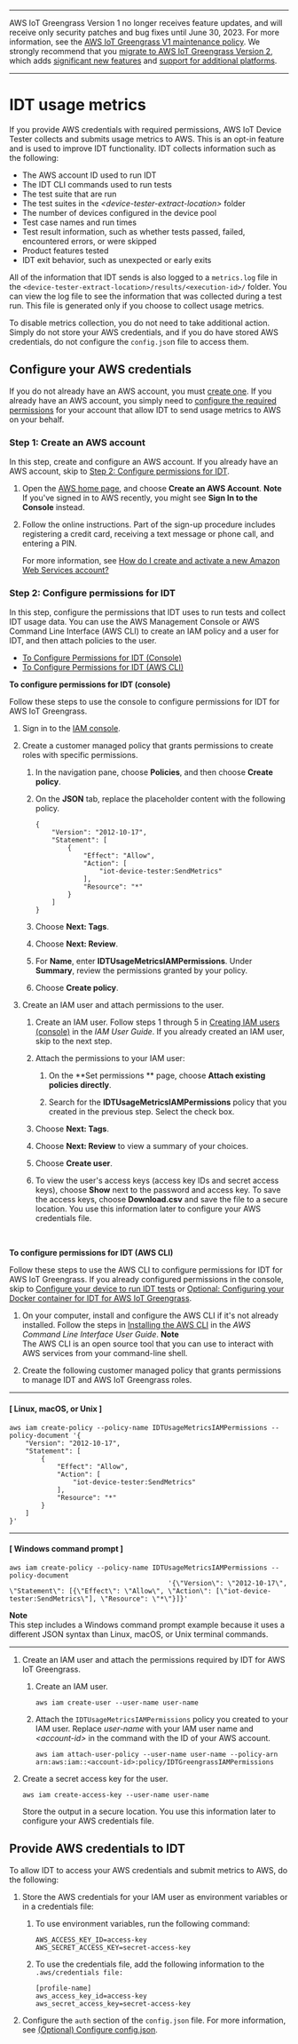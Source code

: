 --------

AWS IoT Greengrass Version 1 no longer receives feature updates, and will receive only security patches and bug fixes until June 30, 2023\. For more information, see the [AWS IoT Greengrass V1 maintenance policy](https://docs.aws.amazon.com/greengrass/v1/developerguide/maintenance-policy.html)\. We strongly recommend that you [migrate to AWS IoT Greengrass Version 2](https://docs.aws.amazon.com/greengrass/v2/developerguide/move-from-v1.html), which adds [significant new features](https://docs.aws.amazon.com/greengrass/v2/developerguide/greengrass-v2-whats-new.html) and [support for additional platforms](https://docs.aws.amazon.com/greengrass/v2/developerguide/operating-system-feature-support-matrix.html)\.

--------

# IDT usage metrics<a name="idt-usage-metrics"></a>

If you provide AWS credentials with required permissions, AWS IoT Device Tester collects and submits usage metrics to AWS\. This is an opt\-in feature and is used to improve IDT functionality\. IDT collects information such as the following: 
+ The AWS account ID used to run IDT
+  The IDT CLI commands used to run tests
+ The test suite that are run
+ The test suites in the *<device\-tester\-extract\-location>* folder
+ The number of devices configured in the device pool
+ Test case names and run times
+ Test result information, such as whether tests passed, failed, encountered errors, or were skipped
+ Product features tested
+ IDT exit behavior, such as unexpected or early exits 

 All of the information that IDT sends is also logged to a `metrics.log` file in the `<device-tester-extract-location>/results/<execution-id>/` folder\. You can view the log file to see the information that was collected during a test run\. This file is generated only if you choose to collect usage metrics\. 

To disable metrics collection, you do not need to take additional action\. Simply do not store your AWS credentials, and if you do have stored AWS credentials, do not configure the `config.jso`n file to access them\.

## Configure your AWS credentials<a name="configure-aws-creds-for-metrics"></a>

If you do not already have an AWS account, you must [create one](#idt-metrics-aws-account)\. If you already have an AWS account, you simply need to [configure the required permissions](#idt-metrics-permissions) for your account that allow IDT to send usage metrics to AWS on your behalf\.

### Step 1: Create an AWS account<a name="idt-metrics-aws-account"></a>

In this step, create and configure an AWS account\. If you already have an AWS account, skip to [Step 2: Configure permissions for IDT](#idt-metrics-permissions)\.<a name="create-aws-account-steps"></a>

1. Open the [AWS home page](https://aws.amazon.com/), and choose **Create an AWS Account**\.
**Note**  
If you've signed in to AWS recently, you might see **Sign In to the Console** instead\.

1. Follow the online instructions\. Part of the sign\-up procedure includes registering a credit card, receiving a text message or phone call, and entering a PIN\.

   For more information, see [How do I create and activate a new Amazon Web Services account?](http://aws.amazon.com/premiumsupport/knowledge-center/create-and-activate-aws-account/)

### Step 2: Configure permissions for IDT<a name="idt-metrics-permissions"></a>

In this step, configure the permissions that IDT uses to run tests and collect IDT usage data\. You can use the AWS Management Console or AWS Command Line Interface \(AWS CLI\) to create an IAM policy and a user for IDT, and then attach policies to the user\.
+ [To Configure Permissions for IDT \(Console\)](#idt-metrics-permissions-console)
+ [To Configure Permissions for IDT \(AWS CLI\)](#idt-metrics-permissions-cli)<a name="idt-metrics-permissions-console"></a>

**To configure permissions for IDT \(console\)**

Follow these steps to use the console to configure permissions for IDT for AWS IoT Greengrass\.

1. Sign in to the [IAM console](https://console.aws.amazon.com/iam)\.

1. Create a customer managed policy that grants permissions to create roles with specific permissions\. 

   1. In the navigation pane, choose **Policies**, and then choose **Create policy**\.

   1. On the **JSON** tab, replace the placeholder content with the following policy\.

      ```
      {
          "Version": "2012-10-17",
          "Statement": [
              {
                  "Effect": "Allow",
                  "Action": [
                      "iot-device-tester:SendMetrics"
                  ],
                  "Resource": "*"
              }
          ]
      }
      ```

   1. Choose **Next: Tags**\.

   1. Choose **Next: Review**\.

   1. For **Name**, enter **IDTUsageMetricsIAMPermissions**\. Under **Summary**, review the permissions granted by your policy\.

   1. Choose **Create policy**\.

1. Create an IAM user and attach permissions to the user\.

   1. Create an IAM user\. Follow steps 1 through 5 in [Creating IAM users \(console\)](https://docs.aws.amazon.com/IAM/latest/UserGuide/id_users_create.html#id_users_create_console) in the *IAM User Guide*\. If you already created an IAM user, skip to the next step\. 

   1. Attach the permissions to your IAM user:

      1. On the **Set permissions ** page, choose **Attach existing policies directly**\.

      1. Search for the **IDTUsageMetricsIAMPermissions** policy that you created in the previous step\. Select the check box\.

   1. Choose **Next: Tags**\.

   1. Choose **Next: Review** to view a summary of your choices\.

   1. Choose **Create user**\.

   1. To view the user's access keys \(access key IDs and secret access keys\), choose **Show** next to the password and access key\. To save the access keys, choose **Download\.csv** and save the file to a secure location\. You use this information later to configure your AWS credentials file\.

 <a name="idt-metrics-permissions-cli"></a>

**To configure permissions for IDT \(AWS CLI\)**

Follow these steps to use the AWS CLI to configure permissions for IDT for AWS IoT Greengrass\. If you already configured permissions in the console, skip to [Configure your device to run IDT tests](device-config-setup.md) or [Optional: Configuring your Docker container for IDT for AWS IoT Greengrass](docker-config-setup.md)\.

1. On your computer, install and configure the AWS CLI if it's not already installed\. Follow the steps in [ Installing the AWS CLI](https://docs.aws.amazon.com/cli/latest/userguide/cli-chap-install.html) in the *AWS Command Line Interface User Guide*\.
**Note**  
The AWS CLI is an open source tool that you can use to interact with AWS services from your command\-line shell\.

1. Create the following customer managed policy that grants permissions to manage IDT and AWS IoT Greengrass roles\.

------
#### [ Linux, macOS, or Unix ]

   ```
   aws iam create-policy --policy-name IDTUsageMetricsIAMPermissions --policy-document '{
       "Version": "2012-10-17",
       "Statement": [
           {
               "Effect": "Allow",
               "Action": [
                   "iot-device-tester:SendMetrics"
               ],
               "Resource": "*"
           }
       ]
   }'
   ```

------
#### [ Windows command prompt ]

   ```
   aws iam create-policy --policy-name IDTUsageMetricsIAMPermissions --policy-document
                                           '{\"Version\": \"2012-10-17\", \"Statement\": [{\"Effect\": \"Allow\", \"Action\": [\"iot-device-tester:SendMetrics\"], \"Resource": \"*\"}]}'
   ```

**Note**  
This step includes a Windows command prompt example because it uses a different JSON syntax than Linux, macOS, or Unix terminal commands\.

------

1. Create an IAM user and attach the permissions required by IDT for AWS IoT Greengrass\.

   1. Create an IAM user\. 

      ```
      aws iam create-user --user-name user-name
      ```

   1. Attach the `IDTUsageMetricsIAMPermissions` policy you created to your IAM user\. Replace *user\-name* with your IAM user name and *<account\-id>* in the command with the ID of your AWS account\.

      ```
      aws iam attach-user-policy --user-name user-name --policy-arn arn:aws:iam::<account-id>:policy/IDTGreengrassIAMPermissions
      ```

1. Create a secret access key for the user\.

   ```
   aws iam create-access-key --user-name user-name
   ```

   Store the output in a secure location\. You use this information later to configure your AWS credentials file\.

## Provide AWS credentials to IDT<a name="idt-metrics-creds"></a>

To allow IDT to access your AWS credentials and submit metrics to AWS, do the following:

1. Store the AWS credentials for your IAM user as environment variables or in a credentials file:

   1. To use environment variables, run the following command:

      ```
      AWS_ACCESS_KEY_ID=access-key
      AWS_SECRET_ACCESS_KEY=secret-access-key
      ```

   1. To use the credentials file, add the following information to the `.aws/credentials file:`

      ```
      [profile-name]
      aws_access_key_id=access-key
      aws_secret_access_key=secret-access-key
      ```

1. Configure the `auth` section of the `config.json` file\. For more information, see [\(Optional\) Configure config\.json](set-config-custom.md#config-json-custom)\.